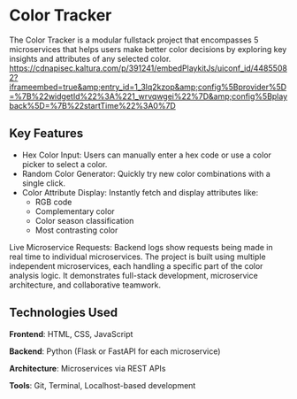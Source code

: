 # Color Tracker
The Color Tracker is a modular fullstack project that encompasses 5 microservices that helps users make better color decisions by exploring key insights and attributes of any selected color. 
https://cdnapisec.kaltura.com/p/391241/embedPlaykitJs/uiconf_id/44855082?iframeembed=true&amp;entry_id=1_3lq2kzop&amp;config%5Bprovider%5D=%7B%22widgetId%22%3A%221_wrvqwgei%22%7D&amp;config%5Bplayback%5D=%7B%22startTime%22%3A0%7D

## Key Features
- Hex Color Input: Users can manually enter a hex code or use a color picker to select a color.
- Random Color Generator: Quickly try new color combinations with a single click.
- Color Attribute Display: Instantly fetch and display attributes like:
  + RGB code
  + Complementary color
  + Color season classification
  + Most contrasting color

Live Microservice Requests: Backend logs show requests being made in real time to individual microservices.
The project is built using multiple independent microservices, each handling a specific part of the color analysis logic. It demonstrates full-stack development, microservice architecture, and collaborative teamwork.


## Technologies Used
__Frontend__: HTML, CSS, JavaScript

__Backend__: Python (Flask or FastAPI for each microservice)

__Architecture__: Microservices via REST APIs

__Tools__: Git, Terminal, Localhost-based development
